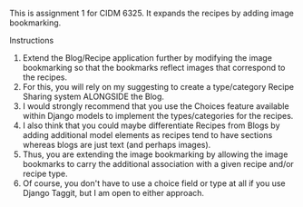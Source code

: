 This is assignment 1 for CIDM 6325. It expands the recipes by adding image bookmarking.

Instructions
1.	Extend the Blog/Recipe application further by modifying the image bookmarking so that the bookmarks reflect images that correspond to the recipes.
2.	For this, you will rely on my suggesting to create a type/category Recipe Sharing system ALONGSIDE the Blog.
3.	I would strongly recommend that you use the Choices feature available within Django models to implement the types/categories for the recipes.
4.	I also think that you could maybe differentiate Recipes from Blogs by adding additional model elements as recipes tend to have sections whereas blogs are just text (and perhaps images).
5.	Thus, you are extending the image bookmarking by allowing the image bookmarks to carry the additional association with a given recipe and/or recipe type.
6.	Of course, you don't have to use a choice field or type at all if you use Django Taggit, but I am open to either approach.
